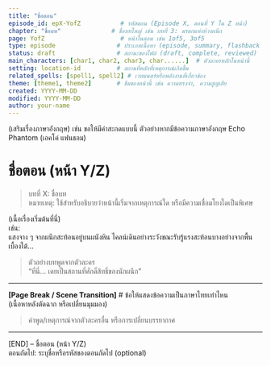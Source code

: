 ```yaml
---
title: "ชื่อตอน"
episode_id: epX-YofZ           # รหัสตอน (Episode X, ตอนที่ Y ใน Z หน้า)
chapter: "ชื่อบท"              # ชื่อบทใหญ่ เช่น บทที่ 3: มรดกแห่งห้วงผนึก
page: YofZ                     # หน้าในตอน เช่น 1of5, 3of5
type: episode                 # ประเภทเนื้อหา (episode, summary, flashback ฯลฯ)
status: draft                 # สถานะของไฟล์ (draft, complete, reviewed)
main_characters: [char1, char2, char3, char......]  # ตัวละครหลักในหน้านี้
setting: location-id          # สถานที่หลักที่เหตุการณ์เกิดขึ้น
related_spells: [spell1, spell2] # เวทมนตร์หรือพลังงานที่เกี่ยวข้อง
theme: [theme1, theme2]       # ธีมของหน้านี้ เช่น ความทรงจำ, ความสูญเสีย
created: YYYY-MM-DD
modified: YYYY-MM-DD
author: your-name
---
```


(เสริมเรื่องภาษาอังกฤษ) 
เช่น
ขอให้มีคำสะกดแบบนี้ ตัวอย่างหากมีข้อความภาษาอังกฤษ Echo Phantom (เอคโค่ แฟนธอม) 

# ชื่อตอน (หน้า Y/Z)

> บทที่ X: ชื่อบท\
> หมายเหตุ: ใช้สำหรับอธิบายว่าหน้านี้เริ่มจากเหตุการณ์ใด หรือมีความเชื่อมโยงใดเป็นพิเศษ

(เนื้อเรื่องเริ่มต้นที่นี่)  
เช่น:  
แสงจาง ๆ จากผนึกสะท้อนอยู่บนผนังหิน ไคลน์เดินอย่างระวังขณะรับรู้แรงสะท้อนบางอย่างจากพื้นเบื้องใต้...

> ตัวอย่างบทพูดจากตัวละคร  
> “ที่นี่... เคยเป็นสถานที่ศักดิ์สิทธิ์ของนักผนึก”

---

**[Page Break / Scene Transition]** # ข้อให้แสดงข้อความเป็นภาษาไทยเท่าไหน  
(เนื้อหาหลังตัดฉาก หรือเปลี่ยนมุมมอง)

> คำพูด/เหตุการณ์จากตัวละครอื่น หรือการเปลี่ยนบรรยากาศ

---

[END] – ชื่อตอน (หน้า Y/Z)  
ตอนถัดไป: ระบุชื่อหรือรหัสของตอนถัดไป (optional)

